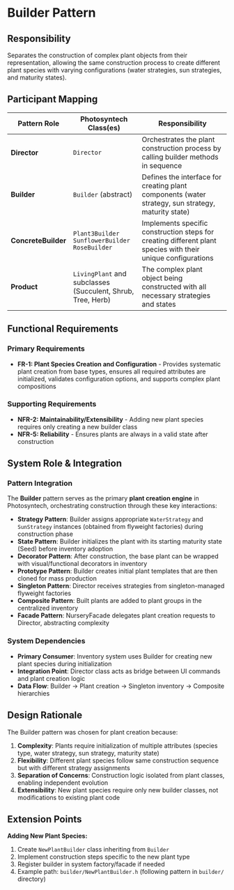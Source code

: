 # Builder Pattern

## Responsibility
Separates the construction of complex plant objects from their representation, allowing the same construction process to create different plant species with varying configurations (water strategies, sun strategies, and maturity states).

## Participant Mapping

| Pattern Role | Photosyntech Class(es) | Responsibility |
|--------------|------------------------|----------------|
| **Director** | `Director` | Orchestrates the plant construction process by calling builder methods in sequence |
| **Builder** | `Builder` (abstract) | Defines the interface for creating plant components (water strategy, sun strategy, maturity state) |
| **ConcreteBuilder** | `Plant3Builder`<br>`SunflowerBuilder`<br>`RoseBuilder` | Implements specific construction steps for creating different plant species with their unique configurations |
| **Product** | `LivingPlant` and subclasses<br>(Succulent, Shrub, Tree, Herb) | The complex plant object being constructed with all necessary strategies and states |

## Functional Requirements

### Primary Requirements
- **FR-1: Plant Species Creation and Configuration** - Provides systematic plant creation from base types, ensures all required attributes are initialized, validates configuration options, and supports complex plant compositions

### Supporting Requirements
- **NFR-2: Maintainability/Extensibility** - Adding new plant species requires only creating a new builder class
- **NFR-5: Reliability** - Ensures plants are always in a valid state after construction

## System Role & Integration

### Pattern Integration
The **Builder** pattern serves as the primary **plant creation engine** in Photosyntech, orchestrating construction through these key interactions:

- **Strategy Pattern**: Builder assigns appropriate `WaterStrategy` and `SunStrategy` instances (obtained from flyweight factories) during construction phase
- **State Pattern**: Builder initializes the plant with its starting maturity state (Seed) before inventory adoption
- **Decorator Pattern**: After construction, the base plant can be wrapped with visual/functional decorators in inventory
- **Prototype Pattern**: Builder creates initial plant templates that are then cloned for mass production
- **Singleton Pattern**: Director receives strategies from singleton-managed flyweight factories
- **Composite Pattern**: Built plants are added to plant groups in the centralized inventory
- **Facade Pattern**: NurseryFacade delegates plant creation requests to Director, abstracting complexity

### System Dependencies
- **Primary Consumer**: Inventory system uses Builder for creating new plant species during initialization
- **Integration Point**: Director class acts as bridge between UI commands and plant creation logic
- **Data Flow**: Builder → Plant creation → Singleton inventory → Composite hierarchies

## Design Rationale

The Builder pattern was chosen for plant creation because:
1. **Complexity**: Plants require initialization of multiple attributes (species type, water strategy, sun strategy, maturity state)
2. **Flexibility**: Different plant species follow same construction sequence but with different strategy assignments
3. **Separation of Concerns**: Construction logic isolated from plant classes, enabling independent evolution
4. **Extensibility**: New plant species require only new builder classes, not modifications to existing plant code

## Extension Points

**Adding New Plant Species:**
1. Create `NewPlantBuilder` class inheriting from `Builder`
2. Implement construction steps specific to the new plant type
3. Register builder in system factory/facade if needed
4. Example path: `builder/NewPlantBuilder.h` (following pattern in `builder/` directory)
